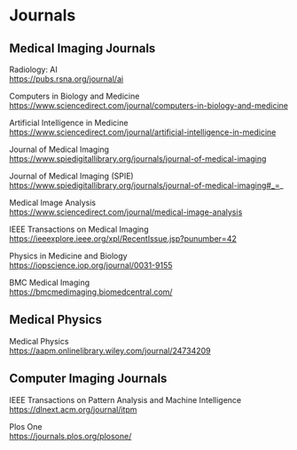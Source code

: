 # Journals

## Medical Imaging Journals

Radiology: AI \
https://pubs.rsna.org/journal/ai

Computers in Biology and Medicine \
https://www.sciencedirect.com/journal/computers-in-biology-and-medicine

Artificial Intelligence in Medicine \
https://www.sciencedirect.com/journal/artificial-intelligence-in-medicine

Journal of Medical Imaging \
https://www.spiedigitallibrary.org/journals/journal-of-medical-imaging

Journal of Medical Imaging (SPIE) \
https://www.spiedigitallibrary.org/journals/journal-of-medical-imaging#_=_

Medical Image Analysis \
https://www.sciencedirect.com/journal/medical-image-analysis

IEEE Transactions on Medical Imaging \
https://ieeexplore.ieee.org/xpl/RecentIssue.jsp?punumber=42

Physics in Medicine and Biology \
https://iopscience.iop.org/journal/0031-9155

BMC Medical Imaging \
https://bmcmedimaging.biomedcentral.com/

## Medical Physics 

Medical Physics \
https://aapm.onlinelibrary.wiley.com/journal/24734209


## Computer Imaging Journals

IEEE Transactions on Pattern Analysis and Machine Intelligence \
https://dlnext.acm.org/journal/itpm

Plos One \
https://journals.plos.org/plosone/
